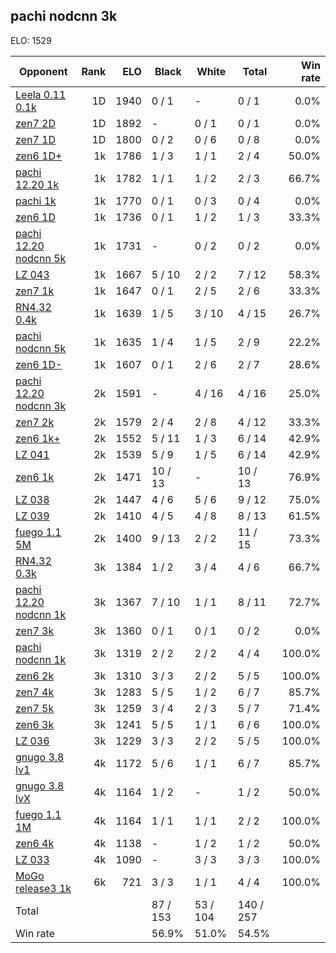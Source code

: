 ## pachi nodcnn 3k ##

ELO: 1529

Opponent | Rank | ELO | Black | White | Total | Win rate
---------|-----:|----:|-------|-------|-------|-------:
[Leela 0.11 0.1k](Leela%200.11%200.1k.md) | 1D | 1940 | 0 / 1 | - | 0 / 1 | 0.0%
[zen7 2D](zen7%202D.md) | 1D | 1892 | - | 0 / 1 | 0 / 1 | 0.0%
[zen7 1D](zen7%201D.md) | 1D | 1800 | 0 / 2 | 0 / 6 | 0 / 8 | 0.0%
[zen6 1D+](zen6%201D+.md) | 1k | 1786 | 1 / 3 | 1 / 1 | 2 / 4 | 50.0%
[pachi 12.20 1k](pachi%2012.20%201k.md) | 1k | 1782 | 1 / 1 | 1 / 2 | 2 / 3 | 66.7%
[pachi 1k](pachi%201k.md) | 1k | 1770 | 0 / 1 | 0 / 3 | 0 / 4 | 0.0%
[zen6 1D](zen6%201D.md) | 1k | 1736 | 0 / 1 | 1 / 2 | 1 / 3 | 33.3%
[pachi 12.20 nodcnn 5k](pachi%2012.20%20nodcnn%205k.md) | 1k | 1731 | - | 0 / 2 | 0 / 2 | 0.0%
[LZ 043](LZ%20043.md) | 1k | 1667 | 5 / 10 | 2 / 2 | 7 / 12 | 58.3%
[zen7 1k](zen7%201k.md) | 1k | 1647 | 0 / 1 | 2 / 5 | 2 / 6 | 33.3%
[RN4.32 0.4k](RN4.32%200.4k.md) | 1k | 1639 | 1 / 5 | 3 / 10 | 4 / 15 | 26.7%
[pachi nodcnn 5k](pachi%20nodcnn%205k.md) | 1k | 1635 | 1 / 4 | 1 / 5 | 2 / 9 | 22.2%
[zen6 1D-](zen6%201D-.md) | 1k | 1607 | 0 / 1 | 2 / 6 | 2 / 7 | 28.6%
[pachi 12.20 nodcnn 3k](pachi%2012.20%20nodcnn%203k.md) | 2k | 1591 | - | 4 / 16 | 4 / 16 | 25.0%
[zen7 2k](zen7%202k.md) | 2k | 1579 | 2 / 4 | 2 / 8 | 4 / 12 | 33.3%
[zen6 1k+](zen6%201k+.md) | 2k | 1552 | 5 / 11 | 1 / 3 | 6 / 14 | 42.9%
[LZ 041](LZ%20041.md) | 2k | 1539 | 5 / 9 | 1 / 5 | 6 / 14 | 42.9%
[zen6 1k](zen6%201k.md) | 2k | 1471 | 10 / 13 | - | 10 / 13 | 76.9%
[LZ 038](LZ%20038.md) | 2k | 1447 | 4 / 6 | 5 / 6 | 9 / 12 | 75.0%
[LZ 039](LZ%20039.md) | 2k | 1410 | 4 / 5 | 4 / 8 | 8 / 13 | 61.5%
[fuego 1.1 5M](fuego%201.1%205M.md) | 2k | 1400 | 9 / 13 | 2 / 2 | 11 / 15 | 73.3%
[RN4.32 0.3k](RN4.32%200.3k.md) | 3k | 1384 | 1 / 2 | 3 / 4 | 4 / 6 | 66.7%
[pachi 12.20 nodcnn 1k](pachi%2012.20%20nodcnn%201k.md) | 3k | 1367 | 7 / 10 | 1 / 1 | 8 / 11 | 72.7%
[zen7 3k](zen7%203k.md) | 3k | 1360 | 0 / 1 | 0 / 1 | 0 / 2 | 0.0%
[pachi nodcnn 1k](pachi%20nodcnn%201k.md) | 3k | 1319 | 2 / 2 | 2 / 2 | 4 / 4 | 100.0%
[zen6 2k](zen6%202k.md) | 3k | 1310 | 3 / 3 | 2 / 2 | 5 / 5 | 100.0%
[zen7 4k](zen7%204k.md) | 3k | 1283 | 5 / 5 | 1 / 2 | 6 / 7 | 85.7%
[zen7 5k](zen7%205k.md) | 3k | 1259 | 3 / 4 | 2 / 3 | 5 / 7 | 71.4%
[zen6 3k](zen6%203k.md) | 3k | 1241 | 5 / 5 | 1 / 1 | 6 / 6 | 100.0%
[LZ 036](LZ%20036.md) | 3k | 1229 | 3 / 3 | 2 / 2 | 5 / 5 | 100.0%
[gnugo 3.8 lv1](gnugo%203.8%20lv1.md) | 4k | 1172 | 5 / 6 | 1 / 1 | 6 / 7 | 85.7%
[gnugo 3.8 lvX](gnugo%203.8%20lvX.md) | 4k | 1164 | 1 / 2 | - | 1 / 2 | 50.0%
[fuego 1.1 1M](fuego%201.1%201M.md) | 4k | 1164 | 1 / 1 | 1 / 1 | 2 / 2 | 100.0%
[zen6 4k](zen6%204k.md) | 4k | 1138 | - | 1 / 2 | 1 / 2 | 50.0%
[LZ 033](LZ%20033.md) | 4k | 1090 | - | 3 / 3 | 3 / 3 | 100.0%
[MoGo release3 1k](MoGo%20release3%201k.md) | 6k | 721 | 3 / 3 | 1 / 1 | 4 / 4 | 100.0%
Total | | | 87 / 153 | 53 / 104 | 140 / 257 | 
Win rate| | | 56.9% | 51.0% | 54.5% | 
